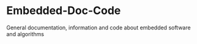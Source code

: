 # Embedded-Doc-Code
General documentation, information and code about embedded software and algorithms
